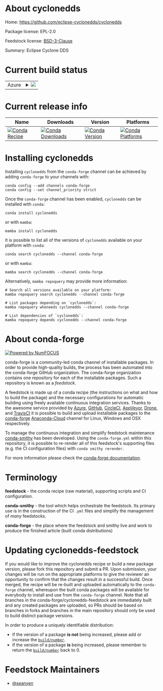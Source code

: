 About cyclonedds
================

Home: https://github.com/eclipse-cyclonedds/cyclonedds

Package license: EPL-2.0

Feedstock license: [BSD-3-Clause](https://github.com/conda-forge/cyclonedds-feedstock/blob/main/LICENSE.txt)

Summary: Eclipse Cyclone DDS


Current build status
====================


<table>
    
  <tr>
    <td>Azure</td>
    <td>
      <details>
        <summary>
          <a href="https://dev.azure.com/conda-forge/feedstock-builds/_build/latest?definitionId=9319&branchName=main">
            <img src="https://dev.azure.com/conda-forge/feedstock-builds/_apis/build/status/cyclonedds-feedstock?branchName=main">
          </a>
        </summary>
        <table>
          <thead><tr><th>Variant</th><th>Status</th></tr></thead>
          <tbody><tr>
              <td>win_64_openssl1.1.1</td>
              <td>
                <a href="https://dev.azure.com/conda-forge/feedstock-builds/_build/latest?definitionId=9319&branchName=main">
                  <img src="https://dev.azure.com/conda-forge/feedstock-builds/_apis/build/status/cyclonedds-feedstock?branchName=main&jobName=win&configuration=win%20win_64_openssl1.1.1" alt="variant">
                </a>
              </td>
            </tr><tr>
              <td>win_64_openssl3</td>
              <td>
                <a href="https://dev.azure.com/conda-forge/feedstock-builds/_build/latest?definitionId=9319&branchName=main">
                  <img src="https://dev.azure.com/conda-forge/feedstock-builds/_apis/build/status/cyclonedds-feedstock?branchName=main&jobName=win&configuration=win%20win_64_openssl3" alt="variant">
                </a>
              </td>
            </tr>
          </tbody>
        </table>
      </details>
    </td>
  </tr>
</table>

Current release info
====================

| Name | Downloads | Version | Platforms |
| --- | --- | --- | --- |
| [![Conda Recipe](https://img.shields.io/badge/recipe-cyclonedds-green.svg)](https://anaconda.org/conda-forge/cyclonedds) | [![Conda Downloads](https://img.shields.io/conda/dn/conda-forge/cyclonedds.svg)](https://anaconda.org/conda-forge/cyclonedds) | [![Conda Version](https://img.shields.io/conda/vn/conda-forge/cyclonedds.svg)](https://anaconda.org/conda-forge/cyclonedds) | [![Conda Platforms](https://img.shields.io/conda/pn/conda-forge/cyclonedds.svg)](https://anaconda.org/conda-forge/cyclonedds) |

Installing cyclonedds
=====================

Installing `cyclonedds` from the `conda-forge` channel can be achieved by adding `conda-forge` to your channels with:

```
conda config --add channels conda-forge
conda config --set channel_priority strict
```

Once the `conda-forge` channel has been enabled, `cyclonedds` can be installed with `conda`:

```
conda install cyclonedds
```

or with `mamba`:

```
mamba install cyclonedds
```

It is possible to list all of the versions of `cyclonedds` available on your platform with `conda`:

```
conda search cyclonedds --channel conda-forge
```

or with `mamba`:

```
mamba search cyclonedds --channel conda-forge
```

Alternatively, `mamba repoquery` may provide more information:

```
# Search all versions available on your platform:
mamba repoquery search cyclonedds --channel conda-forge

# List packages depending on `cyclonedds`:
mamba repoquery whoneeds cyclonedds --channel conda-forge

# List dependencies of `cyclonedds`:
mamba repoquery depends cyclonedds --channel conda-forge
```


About conda-forge
=================

[![Powered by
NumFOCUS](https://img.shields.io/badge/powered%20by-NumFOCUS-orange.svg?style=flat&colorA=E1523D&colorB=007D8A)](https://numfocus.org)

conda-forge is a community-led conda channel of installable packages.
In order to provide high-quality builds, the process has been automated into the
conda-forge GitHub organization. The conda-forge organization contains one repository
for each of the installable packages. Such a repository is known as a *feedstock*.

A feedstock is made up of a conda recipe (the instructions on what and how to build
the package) and the necessary configurations for automatic building using freely
available continuous integration services. Thanks to the awesome service provided by
[Azure](https://azure.microsoft.com/en-us/services/devops/), [GitHub](https://github.com/),
[CircleCI](https://circleci.com/), [AppVeyor](https://www.appveyor.com/),
[Drone](https://cloud.drone.io/welcome), and [TravisCI](https://travis-ci.com/)
it is possible to build and upload installable packages to the
[conda-forge](https://anaconda.org/conda-forge) [Anaconda-Cloud](https://anaconda.org/)
channel for Linux, Windows and OSX respectively.

To manage the continuous integration and simplify feedstock maintenance
[conda-smithy](https://github.com/conda-forge/conda-smithy) has been developed.
Using the ``conda-forge.yml`` within this repository, it is possible to re-render all of
this feedstock's supporting files (e.g. the CI configuration files) with ``conda smithy rerender``.

For more information please check the [conda-forge documentation](https://conda-forge.org/docs/).

Terminology
===========

**feedstock** - the conda recipe (raw material), supporting scripts and CI configuration.

**conda-smithy** - the tool which helps orchestrate the feedstock.
                   Its primary use is in the construction of the CI ``.yml`` files
                   and simplify the management of *many* feedstocks.

**conda-forge** - the place where the feedstock and smithy live and work to
                  produce the finished article (built conda distributions)


Updating cyclonedds-feedstock
=============================

If you would like to improve the cyclonedds recipe or build a new
package version, please fork this repository and submit a PR. Upon submission,
your changes will be run on the appropriate platforms to give the reviewer an
opportunity to confirm that the changes result in a successful build. Once
merged, the recipe will be re-built and uploaded automatically to the
`conda-forge` channel, whereupon the built conda packages will be available for
everybody to install and use from the `conda-forge` channel.
Note that all branches in the conda-forge/cyclonedds-feedstock are
immediately built and any created packages are uploaded, so PRs should be based
on branches in forks and branches in the main repository should only be used to
build distinct package versions.

In order to produce a uniquely identifiable distribution:
 * If the version of a package **is not** being increased, please add or increase
   the [``build/number``](https://docs.conda.io/projects/conda-build/en/latest/resources/define-metadata.html#build-number-and-string).
 * If the version of a package **is** being increased, please remember to return
   the [``build/number``](https://docs.conda.io/projects/conda-build/en/latest/resources/define-metadata.html#build-number-and-string)
   back to 0.

Feedstock Maintainers
=====================

* [@seanyen](https://github.com/seanyen/)

